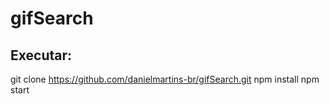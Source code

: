 # gifSearch

## Executar:

git clone https://github.com/danielmartins-br/gifSearch.git
npm install
npm start
